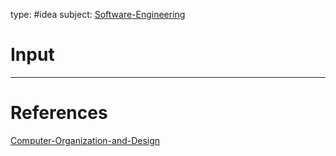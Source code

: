 type: #idea
subject: [Software-Engineering](Software-Engineering.md)
<!-- Subject should be a hub note -->
# Input

<!--
	Write three to five sentences in your own words
	Assume that the reader will have no context
	Include sources
	Link to other ideas
-->

---
# References
<!-- What references back up this idea -->
[Computer-Organization-and-Design](Computer-Organization-and-Design.md)